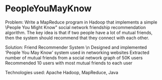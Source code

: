 # PeopleYouMayKnow

Problem:
Write a MapReduce program in Hadoop that implements a simple \People You Might Know" social network friendship recommendation algorithm. The key idea is that if two people have a lot of mutual friends, then the system should recommend that they connect with each other.

Solution:
Friend Recommender System \n
Designed and implemented ‘People You May Know’ system used in networking websites 
Extracted number of mutual friends from a social network graph of 50K users
Recommended 10 users with most mutual friends to each user

Technologies used: Apache Hadoop, MapReduce, Java
